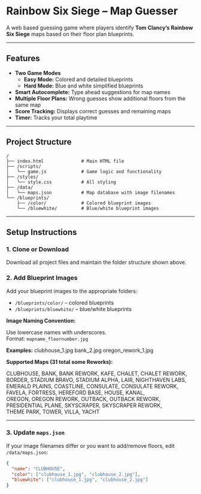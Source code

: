 # Rainbow Six Siege – Map Guesser

A web based guessing game where players identify **Tom Clancy’s Rainbow Six Siege** maps based on their floor plan blueprints.

---

## Features

- **Two Game Modes**
  - **Easy Mode:** Colored and detailed blueprints  
  - **Hard Mode:** Blue and white simplified blueprints  
- **Smart Autocomplete:** Type ahead suggestions for map names  
- **Multiple Floor Plans:** Wrong guesses show additional floors from the same map  
- **Score Tracking:** Displays correct guesses and remaining maps  
- **Timer:** Tracks your total playtime  

---

## Project Structure

```text
/
├── index.html              # Main HTML file
├── /scripts/
│   └── game.js             # Game logic and functionality
├── /styles/
│   └── style.css           # All styling
├── /data/
│   └── maps.json           # Map database with image filenames
└── /blueprints/
    ├── /color/             # Colored blueprint images
    └── /bluewhite/         # Blue/white blueprint images
```

---

## Setup Instructions

### 1. Clone or Download

Download all project files and maintain the folder structure shown above.

### 2. Add Blueprint Images

Add your blueprint images to the appropriate folders:

- `/blueprints/color/` – colored blueprints  
- `/blueprints/bluewhite/` – blue/white blueprints  

**Image Naming Convention:**

Use lowercase names with underscores.  
Format: `mapname_floornumber.jpg`

**Examples:**
clubhouse_1.jpg
bank_2.jpg
oregon_rework_1.jpg

**Supported Maps (31 total some Reworks):**

CLUBHOUSE, BANK, BANK REWORK, KAFE, CHALET, CHALET REWORK,  
BORDER, STADIUM BRAVO, STADIUM ALPHA, LAIR, NIGHTHAVEN LABS,  
EMERALD PLAINS, COASTLINE, CONSULATE, CONSULATE REWORK,  
FAVELA, FORTRESS, HEREFORD BASE, HOUSE, KANAL,  
OREGON, OREGON REWORK, OUTBACK, OUTBACK REWORK,  
PRESIDENTIAL PLANE, SKYSCRAPER, SKYSCRAPER REWORK,  
THEME PARK, TOWER, VILLA, YACHT  

---

### 3. Update `maps.json`

If your image filenames differ or you want to add/remove floors, edit `/data/maps.json`:

```json
{
  "name": "CLUBHOUSE",
  "color": ["clubhouse_1.jpg", "clubhouse_2.jpg"],
  "bluewhite": ["clubhouse_1.jpg", "clubhouse_2.jpg"]
}